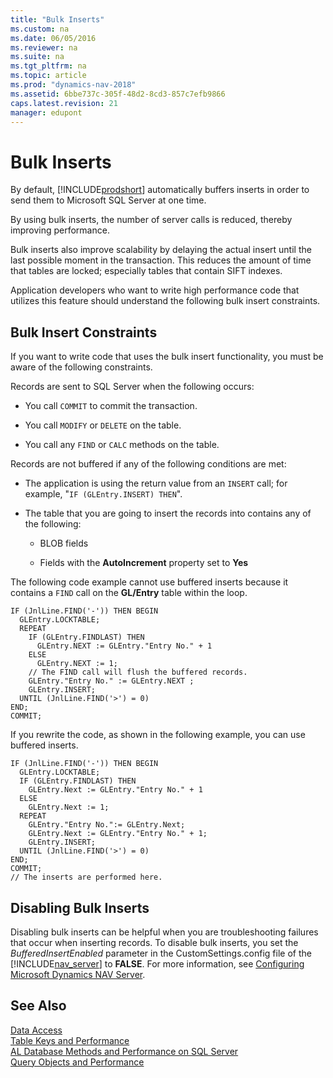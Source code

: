 ```yaml
---
title: "Bulk Inserts"
ms.custom: na
ms.date: 06/05/2016
ms.reviewer: na
ms.suite: na
ms.tgt_pltfrm: na
ms.topic: article
ms.prod: "dynamics-nav-2018"
ms.assetid: 6bbe737c-305f-48d2-8cd3-857c7efb9866
caps.latest.revision: 21
manager: edupont
---
```

# Bulk Inserts
By default, [!INCLUDE[prodshort](../developer/includes/prodshort.md)] automatically buffers inserts in order to send them to Microsoft SQL Server at one time.  

 By using bulk inserts, the number of server calls is reduced, thereby improving performance.  

 Bulk inserts also improve scalability by delaying the actual insert until the last possible moment in the transaction. This reduces the amount of time that tables are locked; especially tables that contain SIFT indexes.  

 Application developers who want to write high performance code that utilizes this feature should understand the following bulk insert constraints.  

## Bulk Insert Constraints  
 If you want to write code that uses the bulk insert functionality, you must be aware of the following constraints.  

 Records are sent to SQL Server when the following occurs:  

-   You call `COMMIT` to commit the transaction.  

-   You call `MODIFY` or `DELETE` on the table.  

-   You call any `FIND` or `CALC` methods on the table.  

 Records are not buffered if any of the following conditions are met:  

-   The application is using the return value from an `INSERT` call; for example, "`IF (GLEntry.INSERT) THEN`".  

-   The table that you are going to insert the records into contains any of the following:  

    -   BLOB fields  

    -   Fields with the **AutoIncrement** property set to **Yes**  

 The following code example cannot use buffered inserts because it contains a `FIND` call on the **GL/Entry** table within the loop.  

```  
IF (JnlLine.FIND('-')) THEN BEGIN  
  GLEntry.LOCKTABLE;  
  REPEAT  
    IF (GLEntry.FINDLAST) THEN  
      GLEntry.NEXT := GLEntry."Entry No." + 1  
    ELSE  
      GLEntry.NEXT := 1;  
    // The FIND call will flush the buffered records.  
    GLEntry."Entry No." := GLEntry.NEXT ;  
    GLEntry.INSERT;  
  UNTIL (JnlLine.FIND('>') = 0)  
END;  
COMMIT;  
```  

 If you rewrite the code, as shown in the following example, you can use buffered inserts.  

```  
IF (JnlLine.FIND('-')) THEN BEGIN  
  GLEntry.LOCKTABLE;  
  IF (GLEntry.FINDLAST) THEN  
    GLEntry.Next := GLEntry."Entry No." + 1  
  ELSE  
    GLEntry.Next := 1;  
  REPEAT  
    GLEntry."Entry No.":= GLEntry.Next;  
    GLEntry.Next := GLEntry."Entry No." + 1;  
    GLEntry.INSERT;  
  UNTIL (JnlLine.FIND('>') = 0)  
END;  
COMMIT;  
// The inserts are performed here.  
```  

## Disabling Bulk Inserts  
 Disabling bulk inserts can be helpful when you are troubleshooting failures that occur when inserting records. To disable bulk inserts, you set the *BufferedInsertEnabled* parameter in the CustomSettings.config file of the [!INCLUDE[nav_server](includes/nav_server_md.md)] to **FALSE**. For more information, see [Configuring Microsoft Dynamics NAV Server](Configuring-Microsoft-Dynamics-NAV-Server.md).  

## See Also  
 [Data Access](optimize-sql-data-access.md)   
 [Table Keys and Performance](optimize-sql-table-keys-and-performance.md)   
 [AL Database Methods and Performance on SQL Server](optimize-sql-al-database-methods-and-performance-on-server.md)   
 [Query Objects and Performance](optimize-sql-query-objects-and-performance.md)
